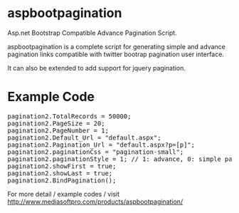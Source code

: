 aspbootpagination
=================

Asp.net Bootstrap Compatible Advance Pagination Script.

aspbootpagination is a complete script for generating simple and advance pagination links compatible with
twitter bootrap pagination user interface.

It can also be extended to add support for jquery pagination.


Example Code
========

<pre>
pagination2.TotalRecords = 50000;
pagination2.PageSize = 20;
pagination2.PageNumber = 1;
pagination2.Default_Url = "default.aspx";
pagination2.Pagination_Url = "default.aspx?p=[p]";
pagination2.paginationCss = "pagination-small";
pagination2.paginationStyle = 1; // 1: advance, 0: simple pagination
pagination2.showFirst = true;
pagination2.showLast = true;
pagination2.BindPagination();
</pre>

For more detail / example codes / visit http://www.mediasoftpro.com/products/aspbootpagination/
